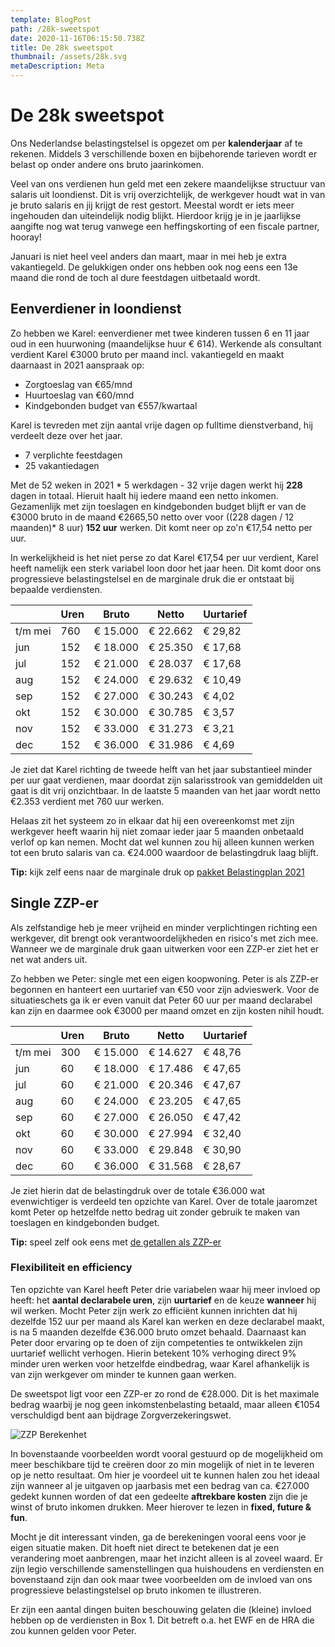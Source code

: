 ```yaml
---
template: BlogPost
path: /28k-sweetspot
date: 2020-11-16T06:15:50.738Z
title: De 28k sweetspot
thumbnail: /assets/28k.svg
metaDescription: Meta
---
```

# De 28k sweetspot

Ons Nederlandse belastingstelsel is opgezet om per **kalenderjaar** af te rekenen. Middels 3 verschillende boxen en bijbehorende tarieven wordt er belast op onder andere ons bruto jaarinkomen. 

Veel van ons verdienen hun geld met een zekere maandelijkse structuur van salaris uit loondienst. Dit is vrij overzichtelijk, de werkgever houdt wat in van je bruto salaris en jij krijgt de rest gestort. Meestal wordt er iets meer ingehouden dan uiteindelijk nodig blijkt. Hierdoor krijg je in je jaarlijkse aangifte nog wat terug vanwege een heffingskorting of een fiscale partner, hooray! 

Januari is niet heel veel anders dan maart, maar in mei heb je extra vakantiegeld. De gelukkigen onder ons hebben ook nog eens een 13e maand die rond de toch al dure feestdagen uitbetaald wordt. 

## Eenverdiener in loondienst

Zo hebben we Karel: eenverdiener met twee kinderen tussen 6 en 11 jaar oud in een huurwoning (maandelijkse huur € 614). Werkende als consultant verdient Karel €3000 bruto per maand incl. vakantiegeld en maakt daarnaast in 2021 aanspraak op:

- Zorgtoeslag van €65/mnd
- Huurtoeslag van €60/mnd
- Kindgebonden budget van €557/kwartaal

Karel is tevreden met zijn aantal vrije dagen op fulltime dienstverband, hij verdeelt deze over het jaar.

- 7 verplichte feestdagen
- 25 vakantiedagen

Met de 52 weken in 2021 * 5 werkdagen - 32 vrije dagen werkt hij **228** dagen in totaal. Hieruit haalt hij iedere maand een netto inkomen. Gezamenlijk met zijn toeslagen en kindgebonden budget blijft er van de €3000 bruto in de maand €2665,50 netto over voor ((228 dagen / 12 maanden)* 8 uur) **152 uur** werken. Dit komt neer op zo'n €17,54 netto per uur.

In werkelijkheid is het niet perse zo dat Karel €17,54 per uur verdient, Karel heeft namelijk een sterk variabel loon door het jaar heen. Dit komt door ons progressieve belastingstelsel en de marginale druk die er ontstaat bij bepaalde verdiensten. 

|           |   Uren |   Bruto     |   Netto     |   Uurtarief |
|-----------|--------|-------------|-------------|-------------|
|   t/m mei |   760  |   € 15.000  |   € 22.662  |   € 29,82   |
|   jun     |   152  |   € 18.000  |   € 25.350  |   € 17,68   |
|   jul     |   152  |   € 21.000  |   € 28.037  |   € 17,68   |
|   aug     |   152  |   € 24.000  |   € 29.632  |   € 10,49   |
|   sep     |   152  |   € 27.000  |   € 30.243  |   € 4,02    |
|   okt     |   152  |   € 30.000  |   € 30.785  |   € 3,57    |
|   nov     |   152  |   € 33.000  |   € 31.273  |   € 3,21    |
|   dec     |   152  |   € 36.000  |   € 31.986  |   € 4,69    |

Je ziet dat Karel richting de tweede helft van het jaar substantieel minder per uur gaat verdienen, maar doordat zijn salarisstrook van gemiddelden uit gaat is dit vrij onzichtbaar. In de laatste 5 maanden van het jaar wordt netto €2.353 verdient met 760 uur werken.

Helaas zit het systeem zo in elkaar dat hij een overeenkomst met zijn werkgever heeft waarin hij niet zomaar ieder jaar 5 maanden onbetaald verlof op kan nemen. Mocht dat wel kunnen zou hij alleen kunnen werken tot een bruto salaris van ca. €24.000 waardoor de belastingdruk laag blijft. 

**Tip:** kijk zelf eens naar de marginale druk op [pakket Belastingplan 2021](https://www.rijksoverheid.nl/documenten/rapporten/2020/09/15/tabellen-marginale-druk-pakket-belastingplan-2021)

## Single ZZP-er

Als zelfstandige heb je meer vrijheid en minder verplichtingen richting een werkgever, dit brengt ook verantwoordelijkheden en risico's met zich mee. Wanneer we de marginale druk gaan uitwerken voor een ZZP-er ziet het er net wat anders uit. 

Zo hebben we Peter: single met een eigen koopwoning. Peter is als ZZP-er begonnen en hanteert een uurtarief van €50 voor zijn advieswerk. Voor de situatieschets ga ik er even vanuit dat Peter 60 uur per maand declarabel kan zijn en daarmee ook €3000 per maand omzet en zijn kosten nihil houdt.

|           |   Uren |   Bruto     |   Netto     |   Uurtarief |
|-----------|--------|-------------|-------------|-------------|
|   t/m mei |   300  |   € 15.000  |   € 14.627  |   € 48,76   |
|   jun     |   60   |   € 18.000  |   € 17.486  |   € 47,65   |
|   jul     |   60   |   € 21.000  |   € 20.346  |   € 47,67   |
|   aug     |   60   |   € 24.000  |   € 23.205  |   € 47,65   |
|   sep     |   60   |   € 27.000  |   € 26.050  |   € 47,42   |
|   okt     |   60   |   € 30.000  |   € 27.994  |   € 32,40   |
|   nov     |   60   |   € 33.000  |   € 29.848  |   € 30,90   |
|   dec     |   60   |   € 36.000  |   € 31.568  |   € 28,67   |

Je ziet hierin dat de belastingdruk over de totale €36.000 wat evenwichtiger is verdeeld ten opzichte van Karel. Over de totale jaaromzet komt Peter op hetzelfde netto bedrag uit zonder gebruik te maken van toeslagen en kindgebonden budget.

**Tip:** speel zelf ook eens met [de getallen als ZZP-er](https://www.berekenhet.nl/ondernemen/netto-inkomen-zzp-er.html)

### Flexibiliteit en efficiency

Ten opzichte van Karel heeft Peter drie variabelen waar hij meer invloed op heeft: het **aantal declarabele uren**, zijn **uurtarief** en de keuze **wanneer** hij wil werken. Mocht Peter zijn werk zo efficiënt kunnen inrichten dat hij dezelfde 152 uur per maand als Karel kan werken en deze declarabel maakt, is na 5 maanden dezelfde €36.000 bruto omzet behaald. Daarnaast kan Peter door ervaring op te doen of zijn competenties te ontwikkelen zijn uurtarief wellicht verhogen. Hierin betekent 10% verhoging direct 9% minder uren werken voor hetzelfde eindbedrag, waar Karel afhankelijk is van zijn werkgever om minder te kunnen gaan werken.

De sweetspot ligt voor een ZZP-er zo rond de €28.000. Dit is het maximale bedrag waarbij je nog geen inkomstenbelasting betaald, maar alleen €1054 verschuldigd bent aan bijdrage Zorgverzekeringswet.

![ZZP Berekenhet](/assets/28k_berekenhet.png)

In bovenstaande voorbeelden wordt vooral gestuurd op de mogelijkheid om meer beschikbare tijd te creëren door zo min mogelijk of niet in te leveren op je netto resultaat. Om hier je voordeel uit te kunnen halen zou het ideaal zijn wanneer al je uitgaven op jaarbasis met een bedrag van ca. €27.000 gedekt kunnen worden of dat een gedeelte **aftrekbare kosten** zijn die je winst of bruto inkomen drukken. Meer hierover te lezen in **fixed, future & fun**.

Mocht je dit interessant vinden, ga de berekeningen vooral eens voor je eigen situatie maken. Dit hoeft niet direct te betekenen dat je een verandering moet aanbrengen, maar het inzicht alleen is al zoveel waard. Er zijn legio verschillende samenstellingen qua huishoudens en verdiensten en bovenstaand zijn dan ook maar twee voorbeelden om de invloed van ons progressieve belastingstelsel op bruto inkomen te illustreren.

Er zijn een aantal dingen buiten beschouwing gelaten die (kleine) invloed hebben op de verdiensten in Box 1. Dit betreft o.a. het EWF en de HRA die zou kunnen gelden voor Peter.